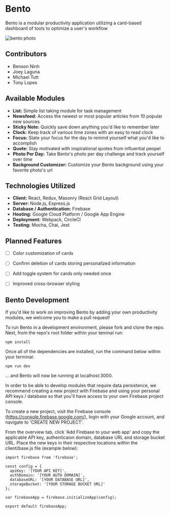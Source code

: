 # Bento

Bento is a modular productivity application utilizing a card-based dashboard of tools to optimize a user's workflow

![bento photo](https://firebasestorage.googleapis.com/v0/b/dashboardapp-3d3c7.appspot.com/o/splashPage%2Fallmods.png?alt=media&token=c244421c-6bef-443c-9b65-4d66321fe85e)

## Contributors
- Benson Ninh
- Joey Laguna
- Michael Tutt
- Tony Lopes

## Available Modules
- **List:** Simple list taking module for task management
- **Newsfeed:** Access the newest or most popular articles from 10 popular new sources
- **Sticky Note:** Quickly save down anything you'd like to remember later
- **Clock:** Keep track of various time zones with an easy to read clock
- **Focus:** State your focus for the day to remind yourself what you'd like to accomplish
- **Quote:** Stay motivated with inspirational quotes from influential peopel
- **Photo Per Day:** Take Bento's photo per day challenge and track yourself over time
- **Background Customizer:** Customize your Bento background using your favorite photo's url

## Technologies Utilized
- **Client:** React, Redux, Masonry (React Grid Layout)
- **Server:** Node.js, Express.js
- **Database / Authentication:** Firebase
- **Hosting:** Google Cloud Platform / Google App Engine
- **Deployment:** Webpack, CircleCI
- **Testing:** Mocha, Chai, Jest

## Planned Features
- [ ] Color customization of cards
- [ ] Confirm deletion of cards storing personalized information
- [ ] Add toggle system for cards only needed once
- [ ] Improved cross-browser styling


## Bento Development
If you'd like to work on improving Bento by adding your own productivity modules, we welcome you to make a pull request!

To run Bento in a development environment, please fork and clone the repo. Next, from the repo's root folder within your teminal run:
```
npm install
```
Once all of the dependencies are installed, run the command below within your terminal:
```
npm run dev
```
... and Bento will now be running at localhost:3000.

In order to be able to develop modules that require data persistence, we recommend creating a new project with Firebase and using your personal API keys / database so that you'll have access to your own Firebase project console.

To create a new project, visit the Firebase console (https://console.firebase.google.com/), login with your Google account, and navigate to 'CREATE NEW PROJECT'.

From the overview tab, click 'Add Firebase to your web app' and copy the applicable API key, authenticaion domain, database URL and storage bucket URL. Place the new keys in their respective locations within the client/base.js file (example below):

```
import firebase from 'firebase';

const config = {
  apiKey: '[YOUR API KEY]',
  authDomain: '[YOUR AUTH DOMAIN]',
  databaseURL: '[YOUR DATABASE URL]',
  storageBucket: '[YOUR STORAGE BUCKET URL]'
};

var firebaseApp = firebase.initializeApp(config);

export default firebaseApp;
```
